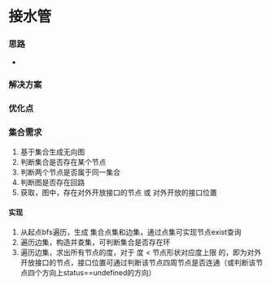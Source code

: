 # 接水管

### 思路

- 



### 解决方案



### 优化点




### 集合需求
1. 基于集合生成无向图
1. 判断集合是否存在某个节点
1. 判断两个节点是否属于同一集合
1. 判断图是否存在回路
1. 获取，图中，存在对外开放接口的节点 或 对外开放的接口位置

#### 实现
1. 从起点bfs遍历，生成 集合点集和边集，通过点集可实现节点exist查询
1. 遍历边集，构造并查集，可判断集合是否存在环
1. 遍历边集，求出所有节点的度，对于 度 < 节点形状对应度上限 的，即为对外开放接口的节点，接口位置可通过判断该节点四周节点是否连通（或判断该节点四个方向上status==undefined的方向）